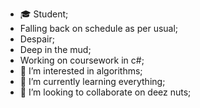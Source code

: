 - 🎓 Student;
- Falling back on schedule as per usual;
- Despair;
- Deep in the mud;
- Working on coursework in c#;
- 👀 I’m interested in algorithms;
- 🌱 I’m currently learning everything;
- 💞️ I’m looking to collaborate on deez nuts;

<!---
tszhh/tszhh is a ✨ special ✨ repository because its `README.md` (this file) appears on your GitHub profile.
You can click the Preview link to take a look at your changes.
--->
